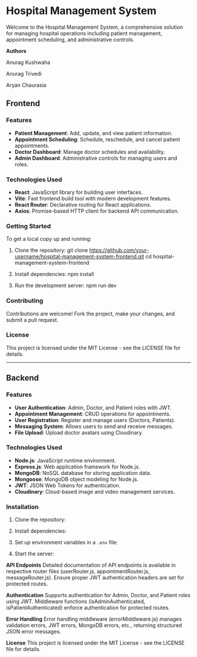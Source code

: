 # Hospital Management System

Welcome to the Hospital Management System, a comprehensive solution for managing hospital operations including patient management, appointment scheduling, and administrative controls.

**Authors**

Anurag Kushwaha

Anurag Trivedi

Aryan Chaurasia

## Frontend

### Features

- **Patient Management**: Add, update, and view patient information.
- **Appointment Scheduling**: Schedule, reschedule, and cancel patient appointments.
- **Doctor Dashboard**: Manage doctor schedules and availability.
- **Admin Dashboard**: Administrative controls for managing users and roles.

### Technologies Used

- **React**: JavaScript library for building user interfaces.
- **Vite**: Fast frontend build tool with modern development features.
- **React Router**: Declarative routing for React applications.
- **Axios**: Promise-based HTTP client for backend API communication.

### Getting Started

To get a local copy up and running:

1. Clone the repository:
git clone https://github.com/your-username/hospital-management-system-frontend.git
cd hospital-management-system-frontend

2. Install dependencies:
npm install

3. Run the development server:
npm run dev


### Contributing

Contributions are welcome! Fork the project, make your changes, and submit a pull request.

### License

This project is licensed under the MIT License - see the LICENSE file for details.

---

## Backend

### Features

- **User Authentication**: Admin, Doctor, and Patient roles with JWT.
- **Appointment Management**: CRUD operations for appointments.
- **User Registration**: Register and manage users (Doctors, Patients).
- **Messaging System**: Allows users to send and receive messages.
- **File Upload**: Upload doctor avatars using Cloudinary.

### Technologies Used

- **Node.js**: JavaScript runtime environment.
- **Express.js**: Web application framework for Node.js.
- **MongoDB**: NoSQL database for storing application data.
- **Mongoose**: MongoDB object modeling for Node.js.
- **JWT**: JSON Web Tokens for authentication.
- **Cloudinary**: Cloud-based image and video management services.

### Installation

1. Clone the repository:

2. Install dependencies:

3. Set up environment variables in a `.env` file:

4. Start the server:

**API Endpoints**
Detailed documentation of API endpoints is available in respective router files (userRouter.js, appointmentRouter.js, messageRouter.js). Ensure proper JWT authentication headers are set for protected routes.

**Authentication**
Supports authentication for Admin, Doctor, and Patient roles using JWT. Middleware functions (isAdminAuthenticated, isPatientAuthenticated) enforce authentication for protected routes.

**Error Handling**
Error handling middleware (errorMiddleware.js) manages validation errors, JWT errors, MongoDB errors, etc., returning structured JSON error messages.


**License**
This project is licensed under the MIT License - see the LICENSE file for details.
